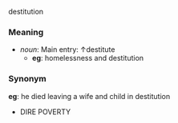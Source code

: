 destitution
### Meaning
+ _noun_: Main entry: ↑destitute
	+ __eg__: homelessness and destitution

### Synonym

__eg__: he died leaving a wife and child in destitution

+ DIRE POVERTY


